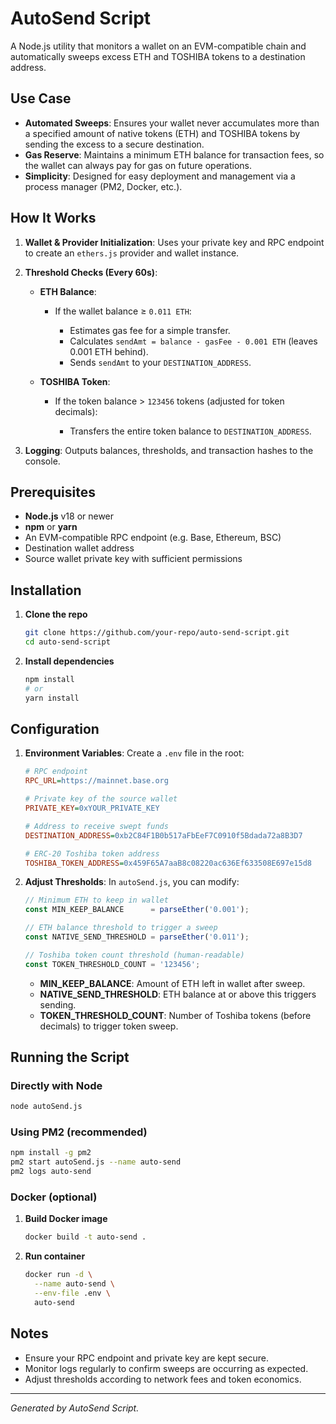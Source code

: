 # AutoSend Script

A Node.js utility that monitors a wallet on an EVM-compatible chain and automatically sweeps excess ETH and TOSHIBA tokens to a destination address.

## Use Case

* **Automated Sweeps**: Ensures your wallet never accumulates more than a specified amount of native tokens (ETH) and TOSHIBA tokens by sending the excess to a secure destination.
* **Gas Reserve**: Maintains a minimum ETH balance for transaction fees, so the wallet can always pay for gas on future operations.
* **Simplicity**: Designed for easy deployment and management via a process manager (PM2, Docker, etc.).

## How It Works

1. **Wallet & Provider Initialization**: Uses your private key and RPC endpoint to create an `ethers.js` provider and wallet instance.
2. **Threshold Checks (Every 60s)**:

   * **ETH Balance**:

     * If the wallet balance ≥ `0.011 ETH`:

       * Estimates gas fee for a simple transfer.
       * Calculates `sendAmt = balance - gasFee - 0.001 ETH` (leaves 0.001 ETH behind).
       * Sends `sendAmt` to your `DESTINATION_ADDRESS`.
   * **TOSHIBA Token**:

     * If the token balance > `123456` tokens (adjusted for token decimals):

       * Transfers the entire token balance to `DESTINATION_ADDRESS`.
3. **Logging**: Outputs balances, thresholds, and transaction hashes to the console.

## Prerequisites

* **Node.js** v18 or newer
* **npm** or **yarn**
* An EVM-compatible RPC endpoint (e.g. Base, Ethereum, BSC)
* Destination wallet address
* Source wallet private key with sufficient permissions

## Installation

1. **Clone the repo**

   ```bash
   git clone https://github.com/your-repo/auto-send-script.git
   cd auto-send-script
   ```

2. **Install dependencies**

   ```bash
   npm install
   # or
   yarn install
   ```

## Configuration

1. **Environment Variables**: Create a `.env` file in the root:

   ```ini
   # RPC endpoint
   RPC_URL=https://mainnet.base.org

   # Private key of the source wallet
   PRIVATE_KEY=0xYOUR_PRIVATE_KEY

   # Address to receive swept funds
   DESTINATION_ADDRESS=0xb2C84F1B0b517aFbEeF7C0910f5Bdada72a8B3D7

   # ERC-20 Toshiba token address
   TOSHIBA_TOKEN_ADDRESS=0x459F65A7aaB8c08220ac636Ef633508E697e15d8
   ```

2. **Adjust Thresholds**: In `autoSend.js`, you can modify:

   ```js
   // Minimum ETH to keep in wallet
   const MIN_KEEP_BALANCE      = parseEther('0.001');

   // ETH balance threshold to trigger a sweep
   const NATIVE_SEND_THRESHOLD = parseEther('0.011');

   // Toshiba token count threshold (human-readable)
   const TOKEN_THRESHOLD_COUNT = '123456';
   ```

   * **MIN\_KEEP\_BALANCE**: Amount of ETH left in wallet after sweep.
   * **NATIVE\_SEND\_THRESHOLD**: ETH balance at or above this triggers sending.
   * **TOKEN\_THRESHOLD\_COUNT**: Number of Toshiba tokens (before decimals) to trigger token sweep.

## Running the Script

### Directly with Node

```bash
node autoSend.js
```

### Using PM2 (recommended)

```bash
npm install -g pm2
pm2 start autoSend.js --name auto-send
pm2 logs auto-send
```

### Docker (optional)

1. **Build Docker image**

   ```bash
   docker build -t auto-send .
   ```
2. **Run container**

   ```bash
   docker run -d \
     --name auto-send \
     --env-file .env \
     auto-send
   ```

## Notes

* Ensure your RPC endpoint and private key are kept secure.
* Monitor logs regularly to confirm sweeps are occurring as expected.
* Adjust thresholds according to network fees and token economics.

---

*Generated by AutoSend Script.*
